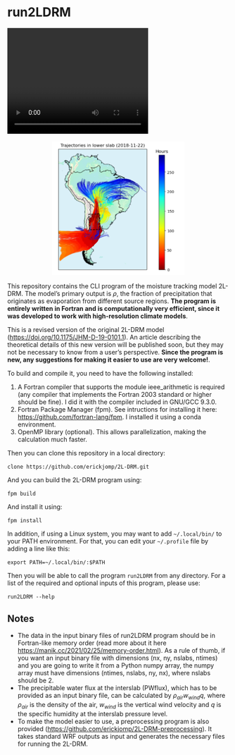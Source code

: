 # run2LDRM

<!-- ![2L-DRM trajectories for a specific day](trajectories_example.png  "2L-DRM trajectores for a specific day"){width=125} -->

<video width="320" height="240" controls>
  <source src="animation_continental.mp4" type="video/mp4">
</video>

<p align="center">
  <img src="trajectories_example.png" alt="2L-DRM trajectories for a specific day" width="300" >
</p>



This repository contains the CLI program of the moisture tracking model 2L-DRM. The model’s primary output is $\rho$, the fraction of precipitation that originates as evaporation from different source regions. **The program is entirely written in Fortran and is computationally very efficient, since it was developed to work with high-resolution climate models**. 

This is a revised version of the original 2L-DRM model (https://doi.org/10.1175/JHM-D-19-0101.1). An article describing the theoretical details of this new version will be published soon, but they may not be necessary to know from a user’s perspective. **Since the program is new, any suggestions for making it easier to use are very welcome!**.

To build and compile it, you need to have the following installed:
1. A Fortran compiler that supports the module ieee_arithmetic is required (any compiler that implements the Fortran 2003 standard or higher should be fine). I did it with the compiler included in GNU/GCC 9.3.0. 
2. Fortran Package Manager (fpm). See intructions for installing it here: https://github.com/fortran-lang/fpm. I installed it using a conda environment.
3. OpenMP library (optional). This allows parallelization, making the calculation much faster.

Then you can clone this repository in a local directory: 

    clone https://github.com/erickjomp/2L-DRM.git

And you can build the 2L-DRM program using:

    fpm build

And install it using:

    fpm install

In addition, if using a Linux system, you may want to add `~/.local/bin/` to your PATH environment. For that, you can edit your `~/.profile` file by adding a line like this:

    export PATH=~/.local/bin/:$PATH

Then you will be able to call the program `run2LDRM` from any directory. For a list of the required and optional inputs of this program, please use:

    run2LDRM --help


## Notes
- The data in the input binary files of run2LDRM program should be in Fortran-like memory order (read more about it here https://manik.cc/2021/02/25/memory-order.html). As a rule of thumb, if you want an input binary file with dimensions (nx, ny, nslabs, ntimes) and you are going to write it from a Python numpy array, the numpy array must have dimensions (ntimes, nslabs, ny, nx), where nslabs should be 2.
- The precipitable water flux at the interslab (PWflux), which has to be provided as an input binary file, can be calculated by $\rho_{air} w_{wind} q$, where $\rho_{air}$ is the density of the air, $w_{wind}$ is the vertical wind velocity and $q$ is the specific humidity at the interslab pressure level.
- To make the model easier to use, a preprocessing program is also provided (https://github.com/erickjomp/2L-DRM-preprocessing). It takes standard WRF outputs as input and generates the necessary files for running the 2L-DRM.